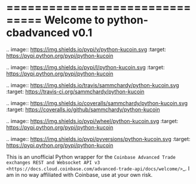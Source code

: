 ===============================
Welcome to python-cbadvanced v0.1
===============================

.. image:: https://img.shields.io/pypi/v/python-kucoin.svg
    :target: https://pypi.python.org/pypi/python-kucoin

.. image:: https://img.shields.io/pypi/l/python-kucoin.svg
    :target: https://pypi.python.org/pypi/python-kucoin

.. image:: https://img.shields.io/travis/sammchardy/python-kucoin.svg
    :target: https://travis-ci.org/sammchardy/python-kucoin

.. image:: https://img.shields.io/coveralls/sammchardy/python-kucoin.svg
    :target: https://coveralls.io/github/sammchardy/python-kucoin

.. image:: https://img.shields.io/pypi/wheel/python-kucoin.svg
    :target: https://pypi.python.org/pypi/python-kucoin

.. image:: https://img.shields.io/pypi/pyversions/python-kucoin.svg
    :target: https://pypi.python.org/pypi/python-kucoin

This is an unofficial Python wrapper for the `Coinbase Advanced Trade exchanges REST and Websocket API v3 <https://docs.cloud.coinbase.com/advanced-trade-api/docs/welcome/>`_.
I am in no way affiliated with Coinbase, use at your own risk.
